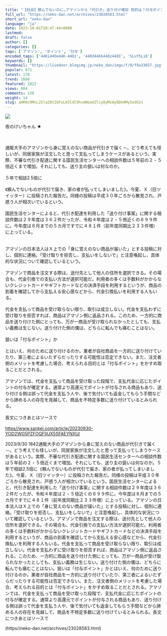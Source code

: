```yaml
---
title: "【社会】頼んでないのに…アマゾンから「代引き」送り付け増加 目的は？付与ポイント？？ "
full_url: "https://neko-dan.net/archives/23028583.html"
short_url: "neko-dan"
language: "ja"
date: 2023-10-01T20:47:44+0900
lastmod: 
draft: false
author: []
categories: []
tags: ['アマゾン', 'ポイント', '付与']
encoded_tags: ['44Ki44Oe44K-44Oz', '44Od44Kk44Oz44OI', '5LuY5LiO']
keywords: []
thumbnail: "https://livedoor.blogimg.jp/neko_dan/imgs/f/9/f9a33657.jpg"
popular: 671
latest: 178
trend: 1668
featured: 1822
views: 604
comments: 138
weight: 14
slug: aHR0cHMvL25la28tZGFuLm5ldC9hcmNoaXZlcy8yMzAyODU4My5odG1s
---
```


![](https://livedoor.blogimg.jp/neko_dan/imgs/f/9/f9a33657.jpg)

<div><p>夜のけいちゃん ★ </p><br> <br> 通販大手のアマゾンから身に覚えのない商品が代引きで届く－。どう考えても怪しいが、同居家族が注文したと思って支払ってしまうケースがあるという。実際、不審な代引き配達に関する国民生活センターへの相談件数は５年前の２・５倍近くまで増加。それにしても、送り主の狙いは何なのか。 <br> <br> ５年で相談2.5倍に <br> <br> 《頼んでないものが代引で届き、家の者が払ってしまいました》。今夏、Ｘ（旧ツイッター）に投稿された報告だ。同様の投稿は平成３０年ごろから散見され、戸惑う人が相次いでいるという。 <br> <br> 国民生活センターによると、代引き配達を利用した「送り付け事案」に関する相談件数は２９年度は３６２件だったが、令和４年度は２・５倍近くの８９９件に。今年度は８月までの５カ月ですでに４８１件（前年度同期比２３３件増）に上っている。 <br> <br> <br> アマゾンの日本法人はＸ上での「身に覚えのない商品が届いた」とする投稿に対し、個別に連絡。「受け取りを拒否し、支払いをしないで」と注意喚起し、具体的な状況について確認しているという。 <br> <br> アマゾンで商品を注文する際は、送付先として他人の住所を選択できる。その場合も、代金引換での支払い方法が選択可能だ。利用者の多くは手数料がかからないクレジットカードやギフトカードなどの決済手段を利用するというが、商品の到着を確認してから支払える安心感などから、代金引換払いを利用する人もいる。 <br> <br> 代金を支払って商品を受け取らない限り、取引は成立しない。代金を支払わずに受け取りを拒否すれば、商品はアマゾン側に返品される。このため、一方的に商品を送り付けた側にとっても、万が一商品が受け取られなかったとしても、支払い義務は生じない。送り付けた側の懐は、どちらに転んでも痛むことはない。 <br> <br> 狙いは「付与ポイント」か <br> <br> とはいえ、何のために送り付けるのか。業者が自社商品を一方的に送り付けていたり、第三者によるいたずらだったりする可能性は否定できない。また、注文者側のメリットを考慮した場合、考えられる目的とは「付与ポイント」をかすめ取ることだとされる。 <br> <br> アマゾンでは、代金を支払って商品を受け取った段階で、支払代金に応じたポイントの付与が確定する。通常より高還元でポイントが付与される商品もあり、送り付ける側は誤って代金を支払う人や、後で気付いても返金してもらう手間などから諦める人の存在を見越して、商品を不特定多数に送り付けているとみられる。 <br> <br> 長文につきあとはソースで <br> <br> <a href='https//www.sankei.com/article/20230930-YOD2WG5PZFOQFIIUX5SFAEYNXU/' target='_blank'>https//www.sankei.com/article/20230930-YOD2WG5PZFOQFIIUX5SFAEYNXU/</a> <p>2023/9/30 1842通販大手のアマゾンから身に覚えのない商品が代引きで届く－。どう考えても怪しいが、同居家族が注文したと思って支払ってしまうケースがあるという。実際、不審な代引き配達に関する国民生活センターへの相談件数は５年前の２・５倍近くまで増加。それにしても、送り主の狙いは何なのか。５年で相談2.5倍に《頼んでないものが代引で届き、家の者が払ってしまいました》。今夏、Ｘ（旧ツイッター）に投稿された報告だ。同様の投稿は平成３０年ごろから散見され、戸惑う人が相次いでいるという。国民生活センターによると、代引き配達を利用した「送り付け事案」に関する相談件数は２９年度は３６２件だったが、令和４年度は２・５倍近くの８９９件に。今年度は８月までの５カ月ですでに４８１件（前年度同期比２３３件増）に上っている。アマゾンの日本法人はＸ上での「身に覚えのない商品が届いた」とする投稿に対し、個別に連絡。「受け取りを拒否し、支払いをしないで」と注意喚起し、具体的な状況について確認しているという。アマゾンで商品を注文する際は、送付先として他人の住所を選択できる。その場合も、代金引換での支払い方法が選択可能だ。利用者の多くは手数料がかからないクレジットカードやギフトカードなどの決済手段を利用するというが、商品の到着を確認してから支払える安心感などから、代金引換払いを利用する人もいる。代金を支払って商品を受け取らない限り、取引は成立しない。代金を支払わずに受け取りを拒否すれば、商品はアマゾン側に返品される。このため、一方的に商品を送り付けた側にとっても、万が一商品が受け取られなかったとしても、支払い義務は生じない。送り付けた側の懐は、どちらに転んでも痛むことはない。狙いは「付与ポイント」かとはいえ、何のために送り付けるのか。業者が自社商品を一方的に送り付けていたり、第三者によるいたずらだったりする可能性は否定できない。また、注文者側のメリットを考慮した場合、考えられる目的とは「付与ポイント」をかすめ取ることだとされる。アマゾンでは、代金を支払って商品を受け取った段階で、支払代金に応じたポイントの付与が確定する。通常より高還元でポイントが付与される商品もあり、送り付ける側は誤って代金を支払う人や、後で気付いても返金してもらう手間などから諦める人の存在を見越して、商品を不特定多数に送り付けているとみられる。長文につきあとはソースで</p></div>

(https//neko-dan.net/archives/23028583.html)
